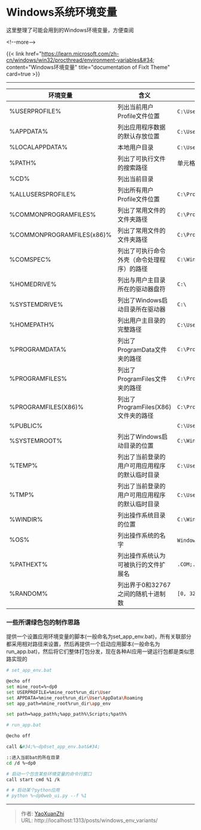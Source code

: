 # Windows系统环境变量


这里整理了可能会用到的Windows环境变量，方便查阅

&lt;!--more--&gt;

{{&lt; link href=&#34;https://learn.microsoft.com/zh-cn/windows/win32/procthread/environment-variables&#34; content=&#34;Windows环境变量&#34; title=&#34;documentation of FixIt Theme&#34; card=true &gt;}}

---

| 环境变量 | 含义 | 例子 |
|---|---|---|
| %USERPROFILE% | 列出当前用户Profile文件位置 | `C:\Users用户名` |
| %APPDATA% | 列出应用程序数据的默认存放位置 | `C:\Users\用户名\AppData\Roaming` |
| %LOCALAPPDATA% | 本地用户目录 | `C:\Users\用户名\AppData\Local` |
| %PATH% | 列出了可执行文件的搜索路径 | 单元格 |
| %CD% | 列出当前目录 | |
| %ALLUSERSPROFILE% | 列出所有用户Profile文件位置 | `C:\ProgramData` |
| %COMMONPROGRAMFILES% | 列出了常用文件的文件夹路径 | `C:\Program Files\Common Files` |
| %COMMONPROGRAMFILES(x86)% | 列出了常用文件的文件夹路径 | `C:\Program Files (x86)\Common Files` |
| %COMSPEC% | 列出了可执行命令外壳（命令处理程序）的路径 | `C:\Windows\System32\cmd.exe` |
| %HOMEDRIVE% | 列出与用户主目录所在的驱动器盘符 | `C:\` |
| %SYSTEMDRIVE% | 列出了Windows启动目录所在驱动器 | `C:\` |
| %HOMEPATH% | 列出用户主目录的完整路径 | `C:\Users\用户名` |
| %PROGRAMDATA% | 列出了ProgramData文件夹的路径 | `C:\ProgramData` |
| %PROGRAMFILES% | 列出了ProgramFiles文件夹的路径 | `C:\Program Files` |
| %PROGRAMFILES(X86)% | 列出了ProgramFiles(X86)文件夹的路径 | `C:\Program Files (x86)` |
| %PUBLIC% | | `C:\Users\Public` |
| %SYSTEMROOT% | 列出了Windows启动目录的位置 | `C:\Windows` |
| %TEMP% | 列出了当前登录的用户可用应用程序的默认临时目录 | `C:\Users\用户名\AppData\LocalTemp` |
| %TMP% | 列出了当前登录的用户可用应用程序的默认临时目录 | `C:\Users\用户名\AppData\LocalTemp` |
| %WINDIR% | 列出操作系统目录的位置 | `C:\Windows` |
| %OS% | 列出操作系统的名字 | `WindowsXP`和`Windows2000`列为`Windows_NT.` |
| %PATHEXT% | 列出操作系统认为可被执行的文件扩展名 | `.COM;.EXE;.BAT;.CMD;.VBS;.VBE;.JS;.JSE;.WSF;.WSH;.MSC` |
| %RANDOM% | 列出界于0和32767之间的随机十进制数 | `[0, 32767]` |

### 一些所谓绿色包的制作思路
提供一个设置应用环境变量的脚本(一般命名为set_app_env.bat)，所有关联部分都采用相对路径来设置，然后再提供一个启动应用脚本(一般命名为run_app.bat)，然后将它们整体打包分发，现在各种AI应用一键运行包都是类似思路实现的

```sh
# set_app_env.bat

@echo off
set mine_root=%~dp0
set USERPROFILE=%mine_root%run_dir\User
set APPDATA=%mine_root%run_dir\User\AppData\Roaming
set app_path=%mine_root%run_dir\app_env

set path=%app_path%;%app_path%\Scripts;%path%
```

```sh
# run_app.bat

@echo off

call &#34;%~dp0set_app_env.bat&#34;

::进入当前bat的所在目录
cd /d %~dp0

# 启动一个包含某些环境变量的命令行窗口
call start cmd %1 /k

# # 启动某个python应用
# python %~dp0web_ui.py --f %1
```

---

> 作者: [YaoXuanZhi](https://github.com/YaoXuanZhi)  
> URL: http://localhost:1313/posts/windows_env_variants/  

